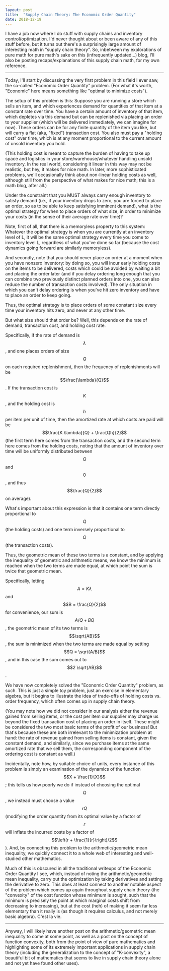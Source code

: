 ```yaml
---
layout: post
title:  "Supply Chain Theory: The Economic Order Quantity"
date: 2018-12-19
---
```


I have a job now where I do stuff with supply chains and inventory control/optimization. I'd never thought about or been aware of any of this stuff before, but it turns out there's a surprisingly large amount of interesting math in "supply chain theory". So, inbetween my explorations of pure math for pure math's sake on this (infrequently updated…) blog, I'll also be posting recaps/explanations of this supply chain math, for my own reference.

***

Today, I'll start by discussing the very first problem in this field I ever saw, the so-called "Economic Order Quantity" problem. (For what it's worth, "Economic" here means something like "optimal to minimize costs").

The setup of this problem is this: Suppose you are running a store which sells an item, and which experiences demand for quantities of that item at a constant rate over time. You have a certain amount of inventory of that item, which depletes via this demand but can be replenished via placing an order to your supplier (which will be delivered immediately, we can imagine for now). These orders can be for any finite quantity of the item you like, but will carry a flat (aka, "fixed") transaction cost. You also must pay a "holding cost" over time, which is at any moment proportional to the current amount of unsold inventory you hold.

(This holding cost is meant to capture the burden of having to take up space and logistics in your store/warehouse/whatever handling unsold inventory. In the real world, considering it linear in this way may not be realistic, but hey, it makes for nice math. In later, more sophisticated problems, we'll occasionally think about non-linear holding costs as well, although still from the perspective of what makes for nice math; this is a math blog, after all.)


Under the constraint that you MUST always carry enough inventory to satisfy demand (i.e., if your inventory drops to zero, you are forced to place an order, so as to be able to keep satisfying imminent demand), what is the optimal strategy for when to place orders of what size, in order to minimize your costs (in the sense of their average rate over time)?


Note, first of all, that there is a memoryless property to this system: Whatever the optimal strategy is when you are currently at an inventory level of L, it will be the same optimal strategy every time you come to inventory level L, regardless of what you've done so far (because the cost dynamics going forward are similarly memoryless).

And secondly, note that you should never place an order at a moment when you have nonzero inventory: by doing so, you will incur early holding costs on the items to be delivered, costs which could be avoided by waiting a bit and placing the order later (and if you delay ordering long enough that you can combine two previously distinct planned orders into one, you can also reduce the number of transaction costs involved). The only situation in which you can't delay ordering is when you've hit zero inventory and have to place an order to keep going.

Thus, the optimal strategy is to place orders of some constant size every time your inventory hits zero, and never at any other time.

But what size should that order be? Well, this depends on the rate of demand, transaction cost, and holding cost rate.

Specifically, if the rate of demand is $$\lambda$$, and one places orders of size $$Q$$ on each required replenishment, then the frequency of replenishments will be $$\frac{\lambda}{Q}$$. If the transaction cost is $$K$$, and the holding cost is $$h$$ per item per unit of time, then the amortized rate at which costs are paid will be $$\frac{K \lambda}{Q} + \frac{Qh}{2}$$ (the first term here comes from the transaction costs, and the second term here comes from the holding costs, noting that the amount of inventory over time will be uniformly distributed between $$Q$$ and $$0$$, and thus $$\frac{Q}{2}$$ on average).

What's important about this expression is that it contains one term directly proportional to $$Q$$ (the holding costs) and one term inversely proportional to $$Q$$ (the transaction costs).

Thus, the geometric mean of these two terms is a constant, and by applying the inequality of geometric and arithmetic means, we know the minimum is reached when the two terms are made equal, at which point the sum is twice that geometric mean.

Specifically, letting $$A = K \lambda$$ and $$B = \frac{Q}{2}$$ for convenience, our sum is $$A/Q + BQ$$, the geometric mean of its two terms is $$\sqrt{AB}$$, the sum is minimized when the two terms are made equal by setting $$Q = \sqrt{A/B}$$, and in this case the sum comes out to $$2 \sqrt{AB}$$.

We have now completely solved the "Economic Order Quantity" problem, as such. This is just a simple toy problem, just an exercise in elementary algebra, but it begins to illustrate the idea of trade-offs of holding costs vs. order frequency, which often comes up in supply chain theory.

(You may note how we did not consider in our analysis either the revenue gained from selling items, or the cost per item our supplier may charge us beyond the fixed transaction cost of placing an order in itself. These might be considered the two most basic terms of the profit of our business! But that's because these are both irrelevant to the minimization problem at hand: the rate of revenue gained from selling items is constant, given the constant demand, and similarly, since we purchase items at the same amortized rate that we sell them, the corresponding component of the ordering cost is constant as well.)

Incidentally, note how, by suitable choice of units, every instance of this problem is simply an examination of the dynamics of the function $$X + \frac{1}{X}$$; this tells us how poorly we do if instead of choosing the optimal $$Q$$, we instead must choose a value $$rQ$$ (modifying the order quantity from its optimal value by a factor of $$r$$ will inflate the incurred costs by a factor of $$\left(r + \frac{1}{r}\right)/2$$). And, by connecting this problem to the arithmetic/geometric mean inequality, we quickly connect it to a whole web of interesting and well-studied other mathematics.

Much of this is obscured in all the traditional writeups of the Economic Order Quantity I see, which, instead of noting the arithmetic/geometric mean inequality, carry out the optimization by taking derivatives and setting the derivative to zero. This does at least connect to another notable aspect of the problem which comes up again throughout supply chain theory (the "convexity" of the cost function whose minimum is sought, such that the minimum is precisely the point at which marginal costs shift from decreasing to increasing), but at the cost (heh) of making it seem far less elementary than it really is (as though it requires calculus, and not merely basic algebra). C'est la vie.

***

Anyway, I will likely have another post on the arithmetic/geometric mean inequality to come at some point, as well as a post on the concept of function convexity, both from the point of view of pure mathematics and highlighting some of its extremely important applications in supply chain theory (including the generalization to the concept of "K-convexity", a beautiful bit of mathematics that seems to live in supply chain theory alone and not yet have found other uses).
